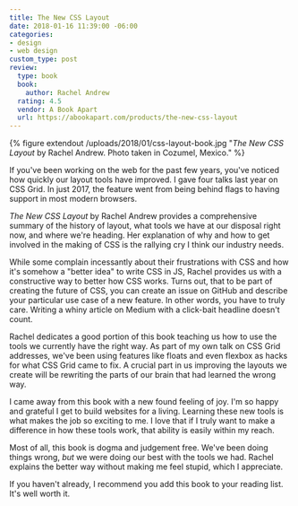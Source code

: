 ```yaml
---
title: The New CSS Layout
date: 2018-01-16 11:39:00 -06:00
categories:
- design
- web design
custom_type: post
review:
  type: book
  book:
    author: Rachel Andrew
  rating: 4.5
  vendor: A Book Apart
  url: https://abookapart.com/products/the-new-css-layout
---
```


{% figure extendout /uploads/2018/01/css-layout-book.jpg "<em>The New CSS Layout</em> by Rachel Andrew. Photo taken in Cozumel, Mexico." %}

If you've been working on the web for the past few years, you've noticed how quickly our layout tools have improved. I gave four talks last year on CSS Grid. In just 2017, the feature went from being behind flags to having support in most modern browsers.

*The New CSS Layout* by Rachel Andrew provides a comprehensive summary of the history of layout, what tools we have at our disposal right now, and where we're heading. Her explanation of why and how to get involved in the making of CSS is the rallying cry I think our industry needs.

While some complain incessantly about their frustrations with CSS and how it's somehow a "better idea" to write CSS in JS, Rachel provides us with a constructive way to better how CSS works. Turns out, that to be part of creating the future of CSS, you can create an issue on GitHub and describe your particular use case of a new feature. In other words, you have to truly care. Writing a whiny article on Medium with a click-bait headline doesn't count.

Rachel dedicates a good portion of this book teaching us how to use the tools we currently have the right way. As part of my own talk on CSS Grid addresses, we've been using features like floats and even flexbox as hacks for what CSS Grid came to fix.  A crucial part in us improving the layouts we create will be rewriting the parts of our brain that had learned the wrong way.

I came away from this book with a new found feeling of joy. I'm so happy and grateful I get to build websites for a living. Learning these new tools is what makes the job so exciting to me. I love that if I truly want to make a difference in how these tools work, that ability is easily within my reach.

Most of all, this book is dogma and judgement free. We've been doing things wrong, *but* we were doing our best with the tools we had. Rachel explains the better way without making me feel stupid, which I appreciate.

If you haven't already, I recommend you add this book to your reading list. It's well worth it.
